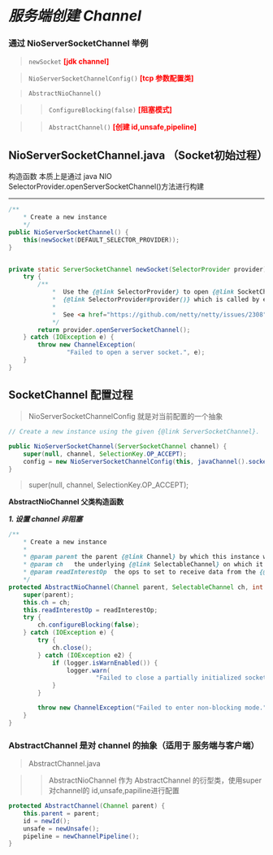 # ***服务端创建 Channel***
### 通过 NioServerSocketChannel 举例

>`newSocket` **<font color=#FF0000 >[jdk channel]</font>**  

>`NioServerSocketChannelConfig()` **<font color=#FF0000 >[tcp 参数配置类]</font>**   

>`AbstractNioChannel()  `

>>`ConfigureBlocking(false)`  **<font color=#FF0000 >[阻塞模式]</font>**   

>>`AbstractChannel()`  **<font color=#FF0000 >[创建 id,unsafe,pipeline]</font>**   

NioServerSocketChannel.java （Socket初始过程）
---- 

构造函数 本质上是通过 java NIO SelectorProvider.openServerSocketChannel()方法进行构建

---
```java
/**
    * Create a new instance
    */
public NioServerSocketChannel() {
    this(newSocket(DEFAULT_SELECTOR_PROVIDER));
}


private static ServerSocketChannel newSocket(SelectorProvider provider) {
    try {
        /**
            *  Use the {@link SelectorProvider} to open {@link SocketChannel} and so remove condition in
            *  {@link SelectorProvider#provider()} which is called by each ServerSocketChannel.open() otherwise.
            *
            *  See <a href="https://github.com/netty/netty/issues/2308">#2308</a>.
            */
        return provider.openServerSocketChannel();
    } catch (IOException e) {
        throw new ChannelException(
                "Failed to open a server socket.", e);
    }
}
```

SocketChannel 配置过程
----

>NioServerSocketChannelConfig 就是对当前配置的一个抽象
```java
// Create a new instance using the given {@link ServerSocketChannel}.
    
public NioServerSocketChannel(ServerSocketChannel channel) {
    super(null, channel, SelectionKey.OP_ACCEPT);
    config = new NioServerSocketChannelConfig(this, javaChannel().socket());
}
```

>super(null, channel, SelectionKey.OP_ACCEPT); 

**AbstractNioChannel 父类构造函数**

***1. 设置 channel 非阻塞***

```java
/**
    * Create a new instance
    *
    * @param parent the parent {@link Channel} by which this instance was created. May be {@code null}
    * @param ch   the underlying {@link SelectableChannel} on which it operates
    * @param readInterestOp  the ops to set to receive data from the {@link SelectableChannel}
    */
protected AbstractNioChannel(Channel parent, SelectableChannel ch, int readInterestOp) {
    super(parent);
    this.ch = ch;
    this.readInterestOp = readInterestOp;
    try {
        ch.configureBlocking(false);
    } catch (IOException e) {
        try {
            ch.close();
        } catch (IOException e2) {
            if (logger.isWarnEnabled()) {
                logger.warn(
                        "Failed to close a partially initialized socket.", e2);
            }
        }

        throw new ChannelException("Failed to enter non-blocking mode.", e);
    }
}
```
### AbstractChannel 是对 channel 的抽象（适用于 服务端与客户端） ###

>AbstractChannel.java

>>AbstractNioChannel 作为 AbstractChannel 的衍型类，使用super对channel的 id,unsafe,papiline进行配置
```java
protected AbstractChannel(Channel parent) {
    this.parent = parent;
    id = newId();
    unsafe = newUnsafe();
    pipeline = newChannelPipeline();
}
```

